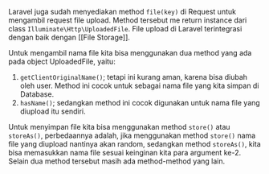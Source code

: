 Laravel juga sudah menyediakan method `file(key)` di Request untuk mengambil request file upload. Method tersebut me return instance dari class `Illuminate\Http\UploadedFile`. File upload di Laravel terintegrasi dengan baik dengan [[File Storage]].

Untuk mengambil nama file kita bisa menggunakan dua method yang ada pada object UploadedFile, yaitu:
1. `getClientOriginalName()`; tetapi ini kurang aman, karena bisa diubah oleh user. Method ini cocok untuk sebagai nama file yang kita simpan di Database.
2. `hasName()`;  sedangkan method ini cocok digunakan untuk nama file yang diupload itu sendiri.

Untuk menyimpan file kita bisa menggunakan method `store()` atau `storeAs()`, perbedaannya adalah, jika menggunakan method `store()` nama file yang diupload nantinya akan random, sedangkan method `storeAs()`, kita bisa memasukkan nama file sesuai keinginan kita para argument ke-2. Selain dua method tersebut masih ada method-method yang lain.